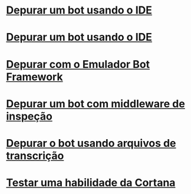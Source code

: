 <!-- # [Debug guidelines](../v4sdk/bot-builder-testing-debugging.md) -->
# [Depurar um bot usando o IDE](../bot-service-debug-bot.md)
# [Depurar um bot usando o IDE](../bot-service-debug-bot-v3.md)
# [Depurar com o Emulador Bot Framework](../bot-service-debug-emulator.md)
# [Depurar um bot com middleware de inspeção](../bot-service-debug-inspection-middleware.md)
# [Depurar o bot usando arquivos de transcrição](../v4sdk/bot-builder-debug-transcript.md)
# [Testar uma habilidade da Cortana](../bot-service-debug-cortana-skill.md)
